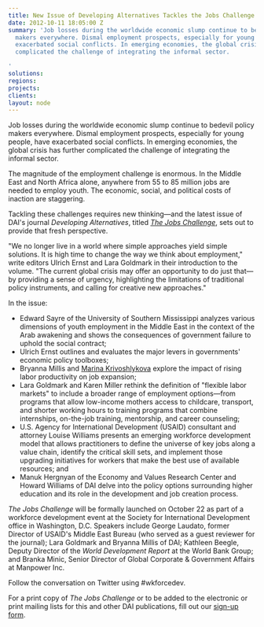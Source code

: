 ```yaml
---
title: New Issue of Developing Alternatives Tackles the Jobs Challenge
date: 2012-10-11 18:05:00 Z
summary: 'Job losses during the worldwide economic slump continue to bedevil policy
  makers everywhere. Dismal employment prospects, especially for young people, have
  exacerbated social conflicts. In emerging economies, the global crisis has further
  complicated the challenge of integrating the informal sector.

'
solutions: 
regions: 
projects: 
clients: 
layout: node
---
```


Job losses during the worldwide economic slump continue to bedevil policy makers everywhere. Dismal employment prospects, especially for young people, have exacerbated social conflicts. In emerging economies, the global crisis has further complicated the challenge of integrating the informal sector.

The magnitude of the employment challenge is enormous. In the Middle East and North Africa alone, anywhere from 55 to 85 million jobs are needed to employ youth. The economic, social, and political costs of inaction are staggering.

Tackling these challenges requires new thinking—and the latest issue of DAI's journal _Developing Alternatives_, titled [_The Jobs Challenge_][1], sets out to provide that fresh perspective.

"We no longer live in a world where simple approaches yield simple solutions. It is high time to change the way we think about employment," write editors Ulrich Ernst and Lara Goldmark in their introduction to the volume. "The current global crisis may offer an opportunity to do just that—by providing a sense of urgency, highlighting the limitations of traditional policy instruments, and calling for creative new approaches."

In the issue:

* Edward Sayre of the University of Southern Mississippi analyzes various dimensions of youth employment in the Middle East in the context of the Arab awakening and shows the consequences of government failure to uphold the social contract;
* Ulrich Ernst outlines and evaluates the major levers in governments' economic policy toolboxes;
* Bryanna Millis and [Marina Krivoshlykova][2] explore the impact of rising labor productivity on job expansion;
* Lara Goldmark and Karen Miller rethink the definition of "flexible labor markets" to include a broader range of employment options—from programs that allow low-income mothers access to childcare, transport, and shorter working hours to training programs that combine internships, on-the-job training, mentorship, and career counseling;
* U.S. Agency for International Development (USAID) consultant and attorney Louise Williams presents an emerging workforce development model that allows practitioners to define the universe of key jobs along  a value chain, identify the critical skill sets, and implement those upgrading initiatives for workers that make the best use of available resources; and
* Manuk Hergnyan of the Economy and Values Research Center and Howard Williams of DAI delve into the policy options surrounding higher education and its role in the development and job creation process.

_The Jobs Challenge_ will be formally launched on October 22 as part of a workforce development event at the Society for International Development office in Washington, D.C. Speakers include George Laudato, former Director of USAID's Middle East Bureau (who served as a guest reviewer for the journal); Lara Goldmark and Bryanna Millis of DAI; Kathleen Beegle, Deputy Director of the _World Development Report_ at the World Bank Group; and Branka Minic, Senior Director of Global Corporate & Government Affairs at Manpower Inc.

Follow the conversation on Twitter using #wkforcedev.

For a print copy of _The Jobs Challenge_ or to be added to the electronic or print mailing lists for this and other DAI publications, fill out our [sign-up form][3].

[1]: /news-publications/publications/jobs-challenge-fresh-perspectives-global-employment-crisis
[2]: /who-we-are/our-team/marina-krivoshlykova
[3]: /sign-up
